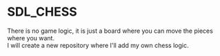 # SDL_CHESS
There is no game logic, it is just a board where you can move the pieces where you want.  
I will create a new repository where I'll add my own chess logic.
